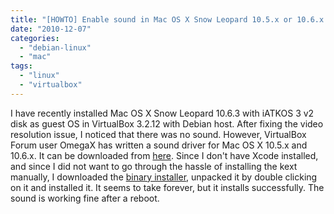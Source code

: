 ```yaml
---
title: "[HOWTO] Enable sound in Mac OS X Snow Leopard 10.5.x or 10.6.x running in VirtualBox"
date: "2010-12-07"
categories: 
  - "debian-linux"
  - "mac"
tags: 
  - "linux"
  - "virtualbox"
---
```


I have recently installed Mac OS X Snow Leopard 10.6.3 with iATKOS 3 v2 disk as guest OS in VirtualBox 3.2.12 with Debian host. After fixing the video resolution issue, I noticed that there was no sound. However, VirtualBox Forum user OmegaX has written a sound driver for Mac OS X 10.5.x and 10.6.x. It can be downloaded from [here](http://forums.virtualbox.org/viewtopic.php?f=30&t=33358). Since I don't have Xcode installed, and since I did not want to go through the hassle of installing the kext manually, I downloaded the [binary installer](http://forums.virtualbox.org/download/file.php?id=2868), unpacked it by double clicking on it and installed it. It seems to take forever, but it installs successfully. The sound is working fine after a reboot.
